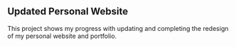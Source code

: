 Updated Personal Website
------------------------

This project shows my progress with updating and completing the redesign of my personal website and portfolio.
